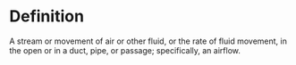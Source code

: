 # Definition

A stream or movement of air or other fluid, or the rate of fluid
movement, in the open or in a duct, pipe, or passage; specifically, an
airflow.
